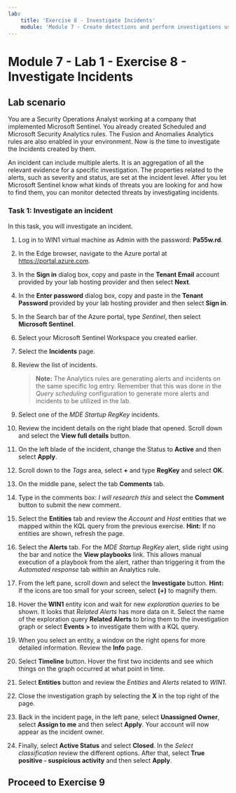 ```yaml
---
lab:
    title: 'Exercise 8 - Investigate Incidents'
    module: 'Module 7 - Create detections and perform investigations using Microsoft Sentinel'
---
```


# Module 7 - Lab 1 - Exercise 8 - Investigate Incidents

## Lab scenario


You are a Security Operations Analyst working at a company that implemented Microsoft Sentinel. You already created Scheduled and Microsoft Security Analytics rules. The Fusion and Anomalies Analytics rules are also enabled in your environment. Now is the time to investigate the Incidents created by them.

An incident can include multiple alerts. It is an aggregation of all the relevant evidence for a specific investigation. The properties related to the alerts, such as severity and status, are set at the incident level. After you let Microsoft Sentinel know what kinds of threats you are looking for and how to find them, you can monitor detected threats by investigating incidents.


### Task 1: Investigate an incident

In this task, you will investigate an incident.

1. Log in to WIN1 virtual machine as Admin with the password: **Pa55w.rd**.  

1. In the Edge browser, navigate to the Azure portal at https://portal.azure.com.

1. In the **Sign in** dialog box, copy and paste in the **Tenant Email** account provided by your lab hosting provider and then select **Next**.

1. In the **Enter password** dialog box, copy and paste in the **Tenant Password** provided by your lab hosting provider and then select **Sign in**.

1. In the Search bar of the Azure portal, type *Sentinel*, then select **Microsoft Sentinel**.

1. Select your Microsoft Sentinel Workspace you created earlier.

1. Select the **Incidents** page.

1. Review the list of incidents.

    >**Note:** The Analytics rules are generating alerts and incidents on the same specific log entry. Remember that this was done in the *Query scheduling* configuration to generate more alerts and incidents to be utilized in the lab.
  
1. Select one of the *MDE Startup RegKey* incidents.

1. Review the incident details on the right blade that opened. Scroll down and select the **View full details** button.

1. On the left blade of the incident, change the Status to **Active** and then select **Apply**.

1. Scroll down to the *Tags* area, select **+** and type **RegKey** and select **OK**.

1. On the middle pane, select the tab **Comments** tab.

1. Type in the comments box: *I will research this* and select the **Comment** button to submit the new comment.

1. Select the **Entities** tab and review the *Account* and *Host* entities that we mapped within the KQL query from the previous exercise. **Hint:** If no entities are shown, refresh the page.

1. Select the **Alerts** tab. For the *MDE Startup RegKey* alert, slide right using the bar and notice the **View playbooks** link. This allows manual execution of a playbook from the alert, rather than triggering it from the *Automated response* tab within an Analytics rule.

1. From the left pane, scroll down and select the **Investigate** button. **Hint:** If the icons are too small for your screen, select **(+)** to magnify them.

1. Hover the **WIN1** entity icon and wait for new *exploration queries* to be shown. It looks that *Related Alerts* has more data on it. Select the name of the exploration query **Related Alerts** to bring them to the investigation graph or select **Events >** to investigate them with a KQL query.

1.	When you select an entity, a window on the right opens for more detailed information. Review the **Info** page.

1. Select **Timeline** button. Hover the first two incidents and see which things on the graph occurred at what point in time.

1. Select **Entities** button and review the *Entities* and *Alerts* related to *WIN1*.

1. Close the investigation graph by selecting the **X** in the top right of the page.

1. Back in the incident page, in the left pane, select **Unassigned Owner**, select **Assign to me** and then select **Apply**. Your account will now appear as the incident owner.

1. Finally, select **Active Status** and select **Closed**. In the *Select classification* review the different options. After that, select **True positive - suspicious activity** and then select **Apply**.

## Proceed to Exercise 9
